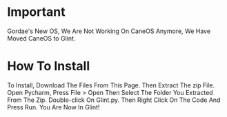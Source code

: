 # Important

Gordae's New OS,
We Are Not Working On CaneOS Anymore, We Have Moved CaneOS to Glint.

# How To Install

To Install, Download The Files From This Page. Then Extract The zip File.
Open Pycharm, Press File > Open Then Select The Folder You Extracted From The Zip.
Double-click On Glint.py.
Then Right Click On The Code And Press Run.
You Are Now In Glint!
